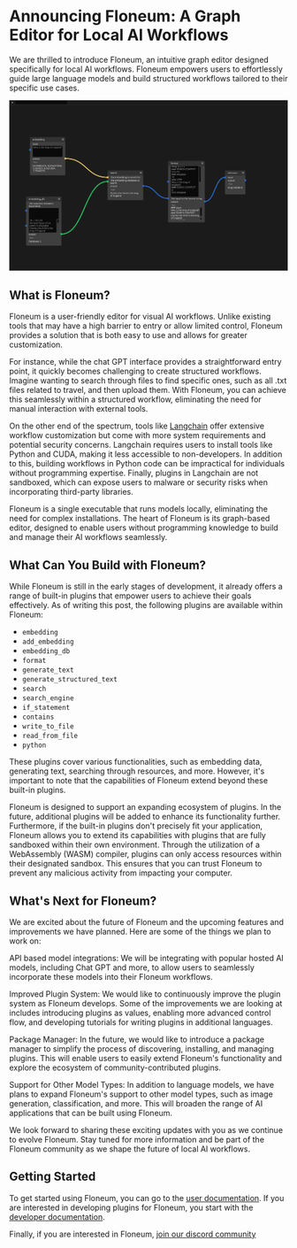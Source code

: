 # Announcing Floneum: A Graph Editor for Local AI Workflows

We are thrilled to introduce Floneum, an intuitive graph editor designed specifically for local AI workflows. Floneum empowers users to effortlessly guide large language models and build structured workflows tailored to their specific use cases.

![Floneum Demo](public/assets/demo-img.png)

## What is Floneum?

Floneum is a user-friendly editor for visual AI workflows. Unlike existing tools that may have a high barrier to entry or allow limited control, Floneum provides a solution that is both easy to use and allows for greater customization.

For instance, while the chat GPT interface provides a straightforward entry point, it quickly becomes challenging to create structured workflows. Imagine wanting to search through files to find specific ones, such as all .txt files related to travel, and then upload them. With Floneum, you can achieve this seamlessly within a structured workflow, eliminating the need for manual interaction with external tools.

On the other end of the spectrum, tools like [Langchain](https://github.com/hwchase17/langchain) offer extensive workflow customization but come with more system requirements and potential security concerns. Langchain requires users to install tools like Python and CUDA, making it less accessible to non-developers. In addition to this, building workflows in Python code can be impractical for individuals without programming expertise. Finally, plugins in Langchain are not sandboxed, which can expose users to malware or security risks when incorporating third-party libraries.

Floneum is a single executable that runs models locally, eliminating the need for complex installations. The heart of Floneum is its graph-based editor, designed to enable users without programming knowledge to build and manage their AI workflows seamlessly.

## What Can You Build with Floneum?

While Floneum is still in the early stages of development, it already offers a range of built-in plugins that empower users to achieve their goals effectively. As of writing this post, the following plugins are available within Floneum:

- `embedding`
- `add_embedding`
- `embedding_db`
- `format`
- `generate_text`
- `generate_structured_text`
- `search`
- `search_engine`
- `if_statement`
- `contains`
- `write_to_file`
- `read_from_file`
- `python`

These plugins cover various functionalities, such as embedding data, generating text, searching through resources, and more. However, it's important to note that the capabilities of Floneum extend beyond these built-in plugins.

Floneum is designed to support an expanding ecosystem of plugins. In the future, additional plugins will be added to enhance its functionality further. Furthermore, if the built-in plugins don't precisely fit your application, Floneum allows you to extend its capabilities with plugins that are fully sandboxed within their own environment. Through the utilization of a WebAssembly (WASM) compiler, plugins can only access resources within their designated sandbox. This ensures that you can trust Floneum to prevent any malicious activity from impacting your computer.

## What's Next for Floneum?

We are excited about the future of Floneum and the upcoming features and improvements we have planned. Here are some of the things we plan to work on:

API based model integrations: We will be integrating with popular hosted AI models, including Chat GPT and more, to allow users to seamlessly incorporate these models into their Floneum workflows.

Improved Plugin System: We would like to continuously improve the plugin system as Floneum develops. Some of the improvements we are looking at includes introducing plugins as values, enabling more advanced control flow, and developing tutorials for writing plugins in additional languages.

Package Manager: In the future, we would like to introduce a package manager to simplify the process of discovering, installing, and managing plugins. This will enable users to easily extend Floneum's functionality and explore the ecosystem of community-contributed plugins.

Support for Other Model Types: In addition to language models, we have plans to expand Floneum's support to other model types, such as image generation, classification, and more. This will broaden the range of AI applications that can be built using Floneum.

We look forward to sharing these exciting updates with you as we continue to evolve Floneum. Stay tuned for more information and be part of the Floneum community as we shape the future of local AI workflows.

## Getting Started

To get started using Floneum, you can go to the [user documentation](https://floneum.com/docs/user/). If you are interested in developing plugins for Floneum, you start with the [developer documentation](https://floneum.com/docs/developer/).

Finally, if you are interested in Floneum, [join our discord community](https://discord.gg/dQdmhuB8q5)
